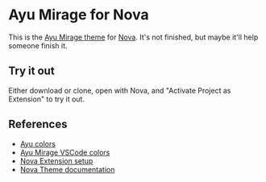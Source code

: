 # Ayu Mirage for Nova

This is the [Ayu Mirage theme](https://github.com/ayu-theme) for [Nova](https://nova.app). It's not finished, but maybe it'll help someone finish it.

## Try it out

Either download or clone, open with Nova, and "Activate Project as Extension" to try it out.

## References

- [Ayu colors](https://github.com/ayu-theme/ayu-colors)
- [Ayu Mirage VSCode colors](https://github.com/ayu-theme/vscode-ayu/blob/master/ayu-mirage.json)
- [Nova Extension setup](https://docs.nova.app/extensions/#creating-a-new-extension)
- [Nova Theme documentation](https://docs.nova.app/extensions/themes/)